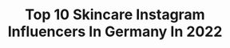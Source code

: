 ---
title: Top 10 Skincare Instagram Influencers In Germany In 2022
description: >-
  Find top skincare Instagram influencers in Germany in 2022. Most popular hashtags: #skincare #skincarecommunity #beauty #verlosung.
platform: Instagram
hits: 409
text_top: Identify the top-rated Instagram profiles on inBeat.
text_bottom: inBeat aggregates 409 Instagram influencers like this in Germany for you to connect with.
profiles:
  - username: "silan_h"
    fullname: >-
      Silan (pronounced Shilan)
    bio: >-
      Makeup | Skincare 🧖🏻‍♀️ #lavendergang TikTok: silanmakeup (250k+) 📍Germany 💌 hello@spicylemon-management.de
    location: "Germany"
    followers: 23603
    engagement: 1261
    commentsToLikes: 0.283009
    id: ck15pjzjxy9ak0i19iplhzow3
    verified: false
    hashtags: "#abbyroberts, #makeuptutorialvideo, #beauty, #urbandecay"
  - username: "ginastyle_blog"
    fullname: >-
      GINA
    bio: >-
      💎 Frankfurt 💎Lifestyle 💎Influencer 💎Beauty Skincare,Beauty Coach 📩 DM for collaboration
    location: "Germany"
    followers: 4605
    engagement: 818
    commentsToLikes: 0.231042
    id: ckap9x0oqtw810i78ga0p0ryp
    verified: false
    hashtags: "#lifestyleblogger, #marccain, #instagood, #over45"
  - username: "dolledupbyj"
    fullname: >-
      D O L L E D  U P    B Y  J. ❤️
    bio: >-
      Beauty, skincare and fashion blog. Curating things I love. 🌹 💌 dolledupbyjbeauty@gmail.com 🎬YouTube channel:
    location: "Germany"
    followers: 10073
    engagement: 380
    commentsToLikes: 0.074920
    id: ck8t0jxk0sb830j78v1cehsj2
    verified: false
    hashtags: ""
  - username: "dentistafashionista"
    fullname: >-
      Mansi 🌹💍
    bio: >-
      Zahnärztin / Dentist 🦷 🇦🇫🇩🇪🇺🇸🇹🇷🇵🇰🇫🇷🇮🇪 SuperSHEro 24/7 🦸🏻‍♀️ #womensupportwomen @hudabeauty lover 🥰 MakeUp 💄/ Fashion🧥/ Skincare 💆🏻‍♀️/ Lifestyle 💃🏻
    location: "Germany"
    followers: 21666
    engagement: 117
    commentsToLikes: 0.201882
    id: ck15tfnshhuld0i190v5nfmjz
    verified: false
    hashtags: "#skincarecommunity, #skincarereels, #skincareproducts, #fashionblogger"
  - username: "mariposalut"
    fullname: >-
      Tanya 探雅🕊
    bio: >-
      🎓Psychology 🧖🏽‍♀️ Korean skincare enthusiast 🌸 📲Social Media Management ✨ Instagram is not the real life, tho ✌🏼
    location: "Germany"
    followers: 14784
    engagement: 821
    commentsToLikes: 0.017762
    id: ckf5rv9fwdz100j23rhxyct3k
    verified: false
    hashtags: "#werbung, #triumphthruxton, #caferacer, #ad"
  - username: "__jessy.x__"
    fullname: >-
      Jessi 💛
    bio: >-
      LIFESTYLE • BEAUTY • SKINCARE 💫 20 | 📍ulm 🛍 Online Shop
    location: "Germany"
    followers: 11581
    engagement: 776
    commentsToLikes: 0.054989
    id: ck9we8fqbj45j0j78qk7davwb
    verified: false
    hashtags: "#bloggerlove, #bloggervibes, #bloggerstyle, #fashionaddict"
  - username: "gretalagermaine"
    fullname: >-
      Greta La Germaine
    bio: >-
      #skincare addict, Medical Doctor, 💍and boy mum. ☕️ lover ! ✉️: PR inquiries: Gretalagermaine@gmail.com
    location: "Germany"
    followers: 6761
    engagement: 864
    commentsToLikes: 0.160553
    id: ck8t9ccqtnkw10j78lzbdg7al
    verified: false
    hashtags: "#makeupcollection, #skincareflatlay, #skincareaddict, #natashadenona"
  - username: "sopronita"
    fullname: >-
      Anita | Digital Creator |
    bio: >-
      SKINCARE🌟BEAUTY🌟LIFESTYLE 🔹️Based in Germany🇩🇪 🔹️Skincare | Beauty Reviews 🔹️Flatlayobsessed 🔴PR|Collab via DM/Email⬇️ 🔴All photos are taken by me!📸
    location: "Germany"
    followers: 4074
    engagement: 2131
    commentsToLikes: 0.193916
    id: ck55p105g9kv90i11k0dzlvtr
    verified: false
    hashtags: "#myeverydaymagic, #makeuplover, #skincarecommunity, #facialcare"
  - username: "tanja.hoe"
    fullname: >-
      Tanja Hööö aus Köln
    bio: >-
      Hier gibt es viel zu LESEN Tops 👍 und Flops 👎 aus #BEAUTY #Food #Skincare Ehrliche #Produkttests Geschichten über Düfte Anekdoten aus dem Leben
    location: "Germany"
    followers: 19394
    engagement: 522
    commentsToLikes: 0.116915
    id: ck0w2jz42or4m0i1921cmmrcx
    verified: false
    hashtags: "#cleanbeauty, #pixi, #tanjasonetofollow, #teepost"
  - username: "makeupmollie_"
    fullname: >-
      Aɴɴᴇ
    bio: >-
      •Make-Up & skincare addicted • 𝚌𝚘𝚏𝚏𝚎𝚎 𝚕𝚘𝚟𝚎𝚛 ☕️ • 𝚏𝚒𝚝𝚗𝚎𝚜𝚜🧘🏼‍♀️ 𝚓𝚞𝚗𝚔𝚒𝚎 •📍 𝙶𝚎𝚛𝚖𝚊𝚗𝚢 ♡
    location: "Germany"
    followers: 17201
    engagement: 170
    commentsToLikes: 0.341395
    id: ck15r713k6gi60i193l7sr9kc
    verified: false
    hashtags: "#instagood, #skincare, #instapic, #mondaymood"
---